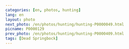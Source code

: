 ```yaml
---
categories: [en, photos, hunting]
lang: en
layout: photo
next_photo: /en/photos/hunting/hunting-P0000049.html
picname: P0000129
prev_photo: /en/photos/hunting/hunting-P0000409.html
tags: [Dead Springbock]
---
```

